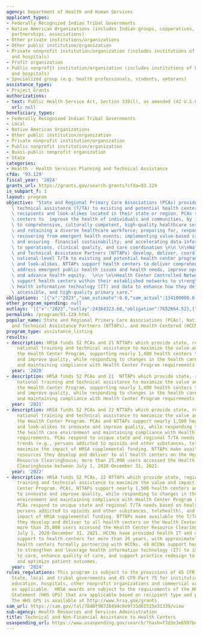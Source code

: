 ```yaml
---
agency: Department of Health and Human Services
applicant_types:
- Federally Recognized Indian Tribal Governments
- Native American Organizations (includes Indian groups, cooperatives, corporations,
  partnerships, associations)
- Other private institutions/organizations
- Other public institution/organization
- Private nonprofit institution/organization (includes institutions of higher education
  and hospitals)
- Profit organization
- Public nonprofit institution/organization (includes institutions of higher education
  and hospitals)
- Specialized group (e.g. health professionals, students, veterans)
assistance_types:
- Project Grants
authorizations:
- text: Public Health Service Act, Section 330(l), as amended (42 U.S.C 254b).
  url: null
beneficiary_types:
- Federally Recognized Indian Tribal Governments
- Local
- Native American Organizations
- Other public institution/organization
- Private nonprofit institution/organization
- Public nonprofit institution/organization
- Quasi-public nonprofit organization
- State
categories:
- Health - Health Services Planning and Technical Assistance
cfda: '93.129'
fiscal_year: '2024'
grants_url: https://grants.gov/search-grants?cfda=93.129
is_subpart_f: 1
layout: program
objective: "State and Regional Primary Care Associations (PCAs) provide training and\
  \ technical assistance (T/TA) to existing and potential health center program award\
  \ recipients and look-alikes located in their state or region. PCAs support health\
  \ centers to  improve the health of individuals and communities, by increasing access\
  \ to comprehensive, culturally competent, high-quality healthcare services; recruiting\
  \ and retaining a diverse healthcare workforce; preparing for, responding to, and\
  \ recovering from emergent health events; implementing value-based care delivery\
  \ and ensuring  financial sustainability; and accelerating data-informed improvement\
  \ to operations, clinical quality, and care coordination \n\n \n\nNational Training\
  \ and Technical Assistance Partners (NTTAPs) develop, deliver, coordinate, and evaluate\
  \ national-level T/TA to existing and potential health center program award recipients\
  \ and look-alikes. NTTAPs support health centers to deliver comprehensive care,\
  \ address emergent public health issues and health needs, improve operational effectiveness,\
  \ and advance health equity.  \n\n \n\nHealth Center Controlled Networks (HCCNs)\
  \ support health centers within their established networks to strengthen and leverage\
  \ health information technology (IT) and data to enhance how they deliver affordable,\
  \ accessible, and high-quality primary care."
obligations: '[{"x":"2023","sam_estimate":0.0,"sam_actual":134100000.0,"usa_spending_actual":2875369.0},{"x":"2024","sam_estimate":0.0,"sam_actual":135400000.0,"usa_spending_actual":144858211.64},{"x":"2025","sam_estimate":0.0,"sam_actual":141400000.0,"usa_spending_actual":-60083.59}]'
other_program_spending: null
outlays: '[{"x":"2023","outlay":24364323.68,"obligation":7652664.52},{"x":"2024","outlay":377981023.1,"obligation":138617736.42},{"x":"2025","outlay":0.0,"obligation":0.0}]'
permalink: /program/93.129.html
popular_name: State and Regional Primary Care Associations (PCAs), National Training
  and Technical Assistance Partners (NTTAPs), and Health Centered (HCCNs)
program_type: assistance_listing
results:
- description: HRSA funds 52 PCAs and 21 NTTAPs which provide state, regional, and
    national training and technical assistance to maximize the value and impact of
    the Health Center Program, supporting nearly 1,400 health centers to innovate
    and improve quality, while responding to changes in the health care environment
    and maintaining compliance with Health Center Program requirements.
  year: '2020'
- description: HRSA funds 52 PCAs and 21  NTTAPs which provide state, regional, and
    national training and technical assistance to maximize the value and impact of
    the Health Center Program, supporting nearly 1,400 health centers to innovate
    and improve quality, while responding to changes in the health care environment
    and maintaining compliance with Health Center Program requirements.
  year: '2021'
- description: HRSA funds 52 PCAs and 22 NTTAPs which provide state, regional, and
    national training and technical assistance to maximize the value and impact of
    the Health Center Program. PCAs and NTTAPs support nearly 1,500 health centers
    and look-alikes to innovate and improve quality, while responding to changes in
    the health care environment and maintaining compliance with Health Center Program
    requirements. PCAs respond to unique state and regional T/TA needs based on health
    trends (e.g., persons addicted to opioids and other substances, telehealth), and
    maximize the impact of HRSA supplemental funding. NTTAPs make available the T/TA
    resources they develop and deliver to all health centers on the Health Center
    Resource Clearinghouse; more than 25,000 users accessed the Health Center Resource
    Clearinghouse between July 1, 2020-December 31, 2021.
  year: '2022'
- description: HRSA funds 52 PCAs, 22 NTTAPs which provide state, regional, and national
    training and technical assistance to maximize the value and impact of the Health
    Center Program. PCAs, NTTAPs support nearly 1,500 health centers and look-alikes
    to innovate and improve quality, while responding to changes in the health care
    environment and maintaining compliance with Health Center Program requirements.
    PCAs respond to unique state and regional T/TA needs based on health trends (e.g.,
    persons addicted to opioids and other substances, telehealth), and maximize the
    impact of HRSA supplemental funding. NTTAPs make available the T/TA resources
    they develop and deliver to all health centers on the Health Center Resource Clearinghouse;
    more than 25,000 users accessed the Health Center Resource Clearinghouse between
    July 1, 2020-December 31, 2021. HCCNs have provided health IT and data integration
    support to health centers for more than 20 years, with approximately 92% of all
    health centers formally partnering with HCCNs. 49 HCCNs support health centers
    to strengthen and leverage health information technology (IT) to improve access
    to care, enhance quality of care, and support practice redesign to integrate services
    and optimize patient outcomes.
  year: '2024'
rules_regulations: This program is subject to the provisions of 45 CFR Part 92 for
  State, local and tribal governments and 45 CFR Part 75 for institutions of higher
  education, hospitals, other nonprofit organizations and commercial organizations,
  as applicable.  HRSA awards are subject to the requirements of the HHS Grants Policy
  Statement (HHS GPS) that are applicable based on recipient type and purpose of award.
  The HHS GPS is available at http://www.hrsa.gov/grants.
sam_url: https://sam.gov/fal/7848f90728494c0e9f33d61515e31339/view
sub-agency: Health Resources and Services Administration
title: Technical and Non-Financial Assistance to Health Centers
usaspending_url: https://www.usaspending.gov/search/?hash=f7d3e3e6997be8645f66114cf7b65724
---
```

